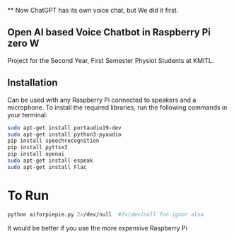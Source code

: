 ** Now ChatGPT has its own voice chat, but We did it first.

## Open AI based Voice Chatbot in Raspberry Pi zero W
 Project for the Second Year, First Semester Physiot Students at KMITL.
## Installation
Can be used with any Raspberry Pi connected to speakers and a microphone.
To install the required libraries, run the following commands in your terminal:

```bash
sudo apt-get install portaudio19-dev
sudo apt-get install python3-pyaudio
pip install speechrecognition
pip install pyttsx3
pip install openai
sudo apt-get install espeak
sudo apt-get install Flac
``````

# To Run

```bash
python aiforpiepie.py 2>/dev/null  #2>/dev/null for ignor alsa 
``````
It would be better if you use the more expensive Raspberry Pi
